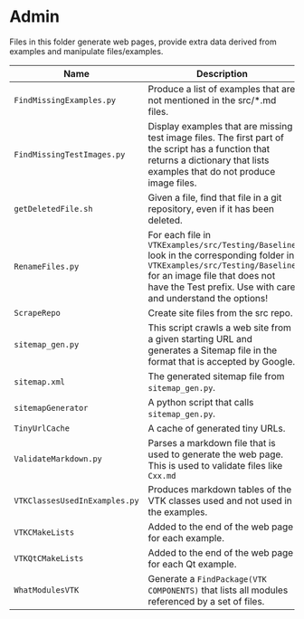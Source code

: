 # Admin

Files in this folder generate web pages, provide extra data derived from examples and manipulate files/examples.

| Name | Description |
| ---- | ----------- |
| `FindMissingExamples.py` | Produce a list of examples that are not mentioned in the src/*.md files. |
| `FindMissingTestImages.py` | Display examples that are missing test image files. The first part of the script has a function that returns a dictionary that lists examples that do not produce image files. |
| `getDeletedFile.sh` | Given a file, find that file in a git repository, even if it has been deleted. |
| `RenameFiles.py` | For each file in `VTKExamples/src/Testing/Baseline` look in the corresponding folder in `VTKExamples/src/Testing/Baseline` for an image file that does not have the Test prefix. Use with care and understand the options! |
| `ScrapeRepo` | Create site files from the src repo. |
| `sitemap_gen.py` | This script crawls a web site from a given starting URL and generates a Sitemap file in the format that is accepted by Google. |
| `sitemap.xml` | The generated sitemap file from `sitemap_gen.py`. |
| `sitemapGenerator` | A python script that calls `sitemap_gen.py`. |
| `TinyUrlCache` | A cache of generated tiny URLs. |
| `ValidateMarkdown.py` | Parses a markdown file that is used to generate the web page. This is used to validate files like `Cxx.md` |
| `VTKClassesUsedInExamples.py` | Produces markdown tables of the VTK classes used and not used in the examples. |
| `VTKCMakeLists` | Added to the end of the web page for each example. |
| `VTKQtCMakeLists` | Added to the end of the web page for each Qt example. |
| `WhatModulesVTK` | Generate a `FindPackage(VTK COMPONENTS)` that lists all modules  referenced by a set of files. |
